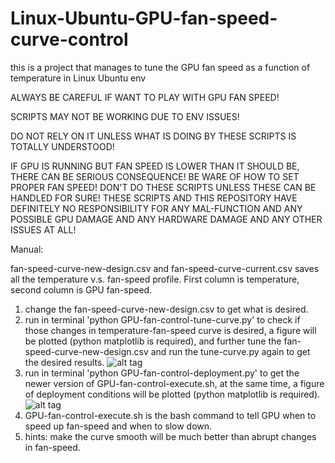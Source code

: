 # Linux-Ubuntu-GPU-fan-speed-curve-control
this is a project that manages to tune the GPU fan speed as a function of temperature in Linux Ubuntu env

ALWAYS BE CAREFUL IF WANT TO PLAY WITH GPU FAN SPEED!

SCRIPTS MAY NOT BE WORKING DUE TO ENV ISSUES! 

DO NOT RELY ON IT UNLESS WHAT IS DOING BY THESE SCRIPTS IS TOTALLY UNDERSTOOD!

IF GPU IS RUNNING BUT FAN SPEED IS LOWER THAN IT SHOULD BE, THERE CAN BE SERIOUS CONSEQUENCE! BE WARE OF HOW TO SET PROPER FAN SPEED! DON'T DO THESE SCRIPTS UNLESS THESE CAN BE HANDLED FOR SURE! THESE SCRIPTS AND THIS REPOSITORY HAVE DEFINITELY NO RESPONSIBILITY FOR ANY MAL-FUNCTION AND ANY POSSIBLE GPU DAMAGE AND ANY HARDWARE DAMAGE AND ANY OTHER ISSUES AT ALL!

Manual:

fan-speed-curve-new-design.csv and fan-speed-curve-current.csv saves all the temperature v.s. fan-speed profile. First column is temperature, second column is GPU fan-speed.
1. change the fan-speed-curve-new-design.csv to get what is desired.
2. run in terminal 'python GPU-fan-control-tune-curve.py' to check if those changes in temperature-fan-speed curve is desired, a figure will be plotted (python matplotlib is required), and further tune the fan-speed-curve-new-design.csv and run the tune-curve.py again to get the desired results.
![alt tag](https://github.com/redlogo/Linux-Ubuntu-GPU-fan-speed-curve-control/blob/master/GPU-fan-control-tune-curve-figure.png)
3. run in terminal 'python GPU-fan-control-deployment.py' to get the newer version of GPU-fan-control-execute.sh, at the same time, a figure of deployment conditions will be plotted (python matplotlib is required).
![alt tag](https://github.com/redlogo/Linux-Ubuntu-GPU-fan-speed-curve-control/blob/master/GPU-fan-control-deployment-figure.png)
4. GPU-fan-control-execute.sh is the bash command to tell GPU when to speed up fan-speed and when to slow down.
5. hints: make the curve smooth will be much better than abrupt changes in fan-speed.
